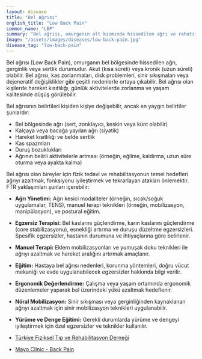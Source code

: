 ```yaml
---
layout: disease
title: "Bel Ağrısı"
english_title: "Low Back Pain"
common_name: "LBP"
summary: "Bel ağrısı, omurganın alt kısmında hissedilen ağrı ve rahatsızlık durumudur ve günlük aktiviteleri etkileyebilir."
image: "/assets/images/diseases/low-back-pain.jpg"
disease_tag: "low-back-pain"
---
```





Bel ağrısı (Low Back Pain), omurganın bel bölgesinde hissedilen ağrı, gerginlik veya sertlik durumudur. Akut (kısa süreli) veya kronik (uzun süreli) olabilir. Bel ağrısı, kas zorlanmaları, disk problemleri, sinir sıkışmaları veya dejeneratif değişiklikler gibi çeşitli nedenlerle ortaya çıkabilir. Bel ağrısı olan kişilerde hareket kısıtlılığı, günlük aktivitelerde zorlanma ve yaşam kalitesinde düşüş görülebilir.


Bel ağrısının belirtileri kişiden kişiye değişebilir, ancak en yaygın belirtiler şunlardır:

*   Bel bölgesinde ağrı (sert, zonklayıcı, keskin veya künt olabilir)
*   Kalçaya veya bacağa yayılan ağrı (siyatik)
*   Hareket kısıtlılığı ve belde sertlik
*   Kas spazmları
*   Duruş bozuklukları
*   Ağrının belirli aktivitelerle artması (örneğin, eğilme, kaldırma, uzun süre oturma veya ayakta kalma)


Bel ağrısı olan bireyler için fizik tedavi ve rehabilitasyonun temel hedefleri ağrıyı azaltmak, fonksiyonu iyileştirmek ve tekrarlayan atakları önlemektir. FTR yaklaşımları şunları içerebilir:

*   **Ağrı Yönetimi:** Ağrı kesici modaliteler (örneğin, sıcak/soğuk uygulamalar, TENS), manuel terapi teknikleri (örneğin, mobilizasyon, manipülasyon), ve postural eğitim.
*   **Egzersiz Terapisi:** Bel kaslarını güçlendirme, karın kaslarını güçlendirme (core stabilizasyonu), esnekliği artırma ve duruşu düzeltme egzersizleri. Spesifik egzersizler, hastanın durumuna ve ihtiyaçlarına göre belirlenir.
*   **Manuel Terapi:** Eklem mobilizasyonları ve yumuşak doku teknikleri ile ağrıyı azaltmak ve hareket aralığını artırmak amaçlanır.
*   **Eğitim:** Hastaya bel ağrısı nedenleri, korunma yöntemleri, doğru vücut mekaniği ve evde uygulanabilecek egzersizler hakkında bilgi verilir.
*   **Ergonomik Değerlendirme:** Çalışma veya yaşam ortamında ergonomik düzenlemeler yaparak bel üzerindeki yükü azaltmak hedeflenir.
*   **Nöral Mobilizasyon:** Sinir sıkışması veya gerginliğinden kaynaklanan ağrıyı azaltmak için sinir mobilizasyon teknikleri uygulanabilir.
*   **Yürüme ve Denge Eğitimi:** Gerekli durumlarda yürüme ve dengeyi iyileştirmek için özel egzersizler ve teknikler kullanılır.


*   [Türkiye Fiziksel Tıp ve Rehabilitasyon Derneği](https://www.ftr.org/)
*   [Mayo Clinic - Back Pain](https://www.mayoclinic.org/diseases-conditions/back-pain/symptoms-causes/syc-20369906)


